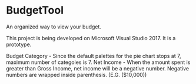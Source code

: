 # BudgetTool
An organized way to view your budget.


This project is being developed on Microsoft Visual Studio 2017.
It is a prototype.


Budget Category - Since the default palettes for the pie chart stops at 7, maximum number of categoies is 7.
Net Income - When the amount spent is greater than Gross Income, net income will be a negative number. Negative numbers are wrapped inside parenthesis. (E.G. ($10,000))
